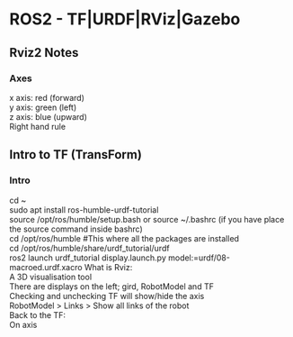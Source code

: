 # **ROS2 - TF|URDF|RViz|Gazebo**
## **Rviz2 Notes**
### **Axes**  
x axis: red (forward)  
y axis: green (left)  
z axis: blue (upward)  
Right hand rule  
## **Intro to TF (TransForm)**
### **Intro**  
cd ~  
sudo apt install ros-humble-urdf-tutorial  
source /opt/ros/humble/setup.bash or source ~/.bashrc (if you have place the source command inside bashrc)  
cd /opt/ros/humble #This where all the packages are installed  
cd /opt/ros/humble/share/urdf_tutorial/urdf  
ros2 launch urdf_tutorial display.launch.py model:=urdf/08-macroed.urdf.xacro
What is Rviz:  
A 3D visualisation tool  
There are displays on the left; gird, RobotModel and TF  
Checking and unchecking TF will show/hide the axis  
RobotModel > Links > Show all links of the robot  
Back to the TF:  
On axis 
